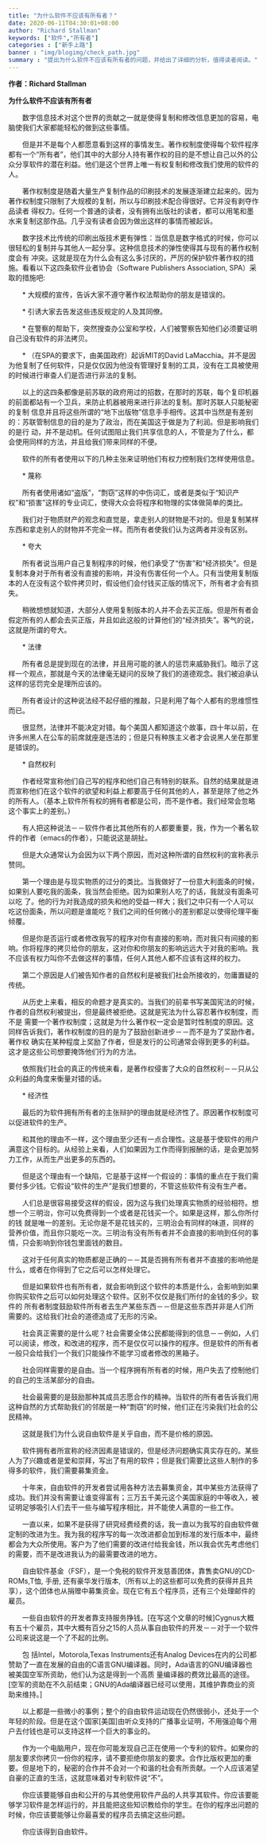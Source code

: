 ```yaml
---
title: "为什么软件不应该有所有者？"
date: 2020-06-11T04:30:01+08:00
author: "Richard Stallman"
keywords: ["软件","所有者"]
categories : ["新手上路"]
banner : "img/blogimg/check_path.jpg"
summary : "提出为什么软件不应该有所有者的问题，并给出了详细的分析，值得读者阅读。"
---
```


**作者：Richard Stallman**

**为什么软件不应该有所有者**

　　数字信息技术对这个世界的贡献之一就是使得复制和修改信息更加的容易，电脑使我们大家都能轻松的做到这些事情。

　　但是并不是每个人都愿意看到这样的事情发生。著作权制度使得每个软件程序都有一个“所有者”，他们其中的大部分人持有著作权的目的是不想让自己以外的公众分享软件的潜在利益。他们是这个世界上唯一有权复制和修改我们使用的软件的人。

　　著作权制度是随着大量生产复制作品的印刷技术的发展逐渐建立起来的。因为著作权制度只限制了大规模的复制，所以与印刷技术配合得很好。它并没有剥夺作品读者 得权力。任何一个普通的读者，没有拥有出版社的读者，都可以用笔和墨水来复制这部作品。几乎没有读者会因为做出这样的事情而被起诉。

　　数字技术比传统的印刷出版技术更有弹性：当信息是数字格式的时候，你可以很轻松的复制并与其他人一起分享。这种信息技术的弹性使得其与现有的著作权制度会有 冲突。这就是现在为什么会有这么多讨厌的，严厉的保护软件著作权的措施。看看以下这四条软件业者协会（Software Publishers Association, SPA）采取的措施吧:

　　* 大规模的宣传，告诉大家不遵守著作权法帮助你的朋友是错误的。

　　* 引诱大家去告发这些违反规定的人及其同僚。

　　* 在警察的帮助下，突然搜查办公室和学校，人们被警察告知他们必须要证明自己没有软件的非法拷贝。

　　* （在SPA的要求下，由美国政府）起诉MIT的David LaMacchia。并不是因为他复制了任何软件，只是仅仅因为他没有管理好复制的工具，没有在工具被使用的时候进行审查人们是否进行非法的复制。

　　以上的这四条都像是前苏联的政府用过的招数，在那时的苏联，每个复印机器的前面都站有一个卫兵，来防止机器被用来进行非法的复制。那时苏联人只能秘密的复制 信息并且将这些所谓的“地下出版物”信息手手相传。这其中当然是有差别的：苏联管制信息的目的是为了政治，而在美国这于做是为了利润。但是影响我们的是行 动，并不是动机。任何试图阻止我们共享信息的人，不管是为了什么，都会使用同样的方法，并且给我们带来同样的不便。

　　软件的所有者使用以下的几种主张来证明他们有权力控制我们怎样使用信息。

　　* 蔑称

　　所有者使用诸如“盗版”，“剽窃”这样的中伤词汇，或者是类似于“知识产权”和“损害”这样的专业词汇，使得大众会将程序和物理的实体做简单的类比。

　　我们对于物质财产的观念和直觉是，拿走别人的财物是不对的。但是复制某样东西和拿走别人的财物并不完全一样。而所有者使我们认为这两者并没有区别。

　　* 夸大

　　所有者说当用户自己复制程序的时候，他们承受了“伤害”和“经济损失”。但是复制本身对于所有者没有直接的影响，并没有伤害任何一个人。只有当使用复制版本的人在没有这个软件拷贝时，假设他们会付钱买正版的情况下，所有者才会有损失。

　　稍微想想就知道，大部分人使用复制版本的人并不会去买正版。但是所有者会假定所有的人都会去买正版，并且如此这般的计算他们的“经济损失”。客气的说，这就是所谓的夸大。

　　* 法律

　　所有者总是提到现在的法律，并且用可能的骇人的惩罚来威胁我们。暗示了这样一个观点，那就是今天的法律毫无疑问的反映了我们的道德观念。我们被迫承认这样的惩罚完全是理所应该的。

　　所有者设计的这种说法经不起仔细的推敲，只是利用了每个人都有的思维惯性而已。

　　很显然，法律并不能决定对错。每个美国人都知道这个故事，四十年以前，在许多州黑人在公车的前席就座是违法的；但是只有种族主义者才会说黑人坐在那里是错误的。

　　* 自然权利

　　作者经常宣称他们自己写的程序和他们自己有特别的联系。自然的结果就是进而宣称他们在这个软件的欲望和利益上都要高于任何其他的人，甚至是除了他之外的所有人。（基本上软件所有权的拥有者都是公司，而不是作者。我们经常会忽略这个事实上的差别。）

　　有人把这种说法－－软件作者比其他所有的人都要重要，我，作为一个著名软件的作者（emacs的作者），只能说这是胡扯。

　　但是大众通常认为会因为以下两个原因，而对这种所谓的自然权利的宣称表示赞同。

　　第一个理由是与现实物质的过分的类比。当我做好了一份意大利面条的时候，如果别人要吃我的面条，我当然会拒绝。因为如果别人吃了的话，我就没有面条可以吃 了。他的行为对我造成的损失和他的受益一样大；我们之中只有一个人可以吃这份面条，所以问题是谁能吃？我们之间的任何微小的差别都足以使得伦理平衡倾覆。

　　但是你是否运行或者修改我写的程序对你有直接的影响，而对我只有间接的影响。你将程序的拷贝给你的朋友，这对你和你朋友的影响远远大于对我的影响。我不应该有权力叫你不去做这样的事情，任何人其他人都不应该有这样的权力。

　　第二个原因是人们被告知作者的自然权利是被我们社会所接收的，勿庸置疑的传统。

　　从历史上来看，相反的命题才是真实的。当我们的前辈书写美国宪法的时候，作者的自然权利被提出，但是最终被拒绝。这就是宪法为什么容忍著作权制度，而不是 需要一个著作权制度；这就是为什么著作权一定会是暂时性制度的原因。这同样告诉我们，著作权制度的目的是为了鼓励创新进步－－而不是为了奖励作者。著作权 确实在某种程度上奖励了作者，但是发行的公司通常会得到更多的利益。这才是这些公司想要掩饰他们行为的方法。

　　依照我们社会的真正的传统来看，是著作权侵害了大众的自然权利－－只从公众利益的角度来衡量对错的话。

　　* 经济性

　　最后的为软件拥有所有者的主张辩护的理由就是经济性了。原因著作权制度可以促进软件的生产。

　　和其他的理由不一样，这个理由至少还有一点合理性。这是基于使软件的用户满意这个目标的。从经验上来看，人们如果因为工作而得到报酬的话，是会更加努力工作，从而生产出更多的东西的。

　　但是这个理由有一个缺陷，它是基于这样一个假设的：事情的重点在于我们需要付多少钱。它假设“软件的生产”是我们想要的，不管这些软件有没有生产者。

　　人们总是很容易接受这样的假设，因为这与我们处理真实物质的经验相符。想想一个三明治，你可以免费得到一个或者是花钱买一个。如果是这样，那么你所付的钱 就是唯一的差别。无论你是不是花钱买的，三明治会有同样的味道，同样的营养价值，而且你只能吃一次。三明治有没有所有者并不会直接的影响到任何的事情，只会影响到你钱包里面钱的数目。

　　这对于任何真实的物质都是正确的－－其是否拥有所有者并不直接的影响他是什么，或者在你得到了它之后可以怎样处理它。

　　但是如果软件也有所有者，就会影响到这个软件的本质是什么，会影响到如果你购买软件之后可以如何处理这个软件。区别不仅仅是我们所付的金钱的多少。软件的 所有者制度鼓励软件所有者去生产某些东西－－但是这些东西并非是人们所需要的。这给我们社会的道德造成了无形的污染。

　　社会真正需要的是什么呢？社会需要全体公民都能得到的信息－－例如，人们可以阅读，修改，和改进的程序，而不是仅仅可以操作的程序。但是软件的所有者一般只会给我们一个我们只能操作不能学习或者修改的黑箱子。

　　社会同样需要的是自由。当一个程序拥有所有者的时候，用户失去了控制他们的自己的生活某部分的自由。

　　社会最需要的是鼓励那种其成员志愿合作的精神。当软件的所有者告诉我们用这种自然的方式帮助我们的邻居是一种“剽窃”的时候，他们正在污染我们社会的公民精神。

　　这就是我们为什么说自由软件是关乎自由，而不是价格的原因。

　　软件拥有者所宣称的经济因素是错误的，但是经济问题确实真实存在的。某些人为了兴趣或者是爱和崇拜，写出了有用的软件；但是我们需要比这些人制作的多得多的软件，我们需要募集资金。

　　十年来，自由软件的开发者尝试用各种方法去募集资金，其中某些方法获得了成功。我们并没有需要让谁变得富有；三万五千美元这个美国家庭的中等收入，被证明足够吸引人们去干一些与编写程序相比，并不能使人满意的一些工作。

　　一直以来，如果不是获得了研究经费经费的话，我一直以为我写的自由软件做定制的改进为生。我为我的程序写的每一次改进都会加到标准的发行版本中，最终都会为大众所使用。客户为了他们需要的改进付给我金钱，所以我会优先考虑他们的需要，而不是改进我认为的最需要改进的地方。

　　自由软件基金（FSF），是一个免税的软件开发慈善团体，靠售卖GNU的CD-ROMs,T恤, 手册, 还有豪华发行版本,（所有以上的这些都可以免费的获得并且共享），这个团体也从捐赠中募集资金。现在它有五个程序员，还有三个处理邮件的雇员。

　　一些自由软件的开发者靠支持服务挣钱。[在写这个文章的时候]Cygnus大概有五十个雇员，其中大概有百分之15的人员从事自由软件的开发－－对于一个软件公司来说这是一个了不起的比例。

　　包 括Intel，Motorola,Texas Instruments还有Analog Devices在内的公司都赞助了一直在发展的自由的C语言GNU编译器。同时，Ada语言的GNU编译器也被美国空军所资助，他们认为这是得到一个高质 量编译器的费效比最高的途径。[空军的资助在不久前结束；GNU的Ada编译器已经可以使用，其维护靠商业的资助来维持。]

　　以上都是一些微小的事例；整个的自由软件运动现在仍然很弱小，还处于一个年轻的阶段。但是在这个国家[美国]由听众支持的广播事业证明，不用强迫每个用户去付钱也是可以支持这样一个巨大的事业的。

　　作为一个电脑用户，现在你可能发现自己正在使用一个专利的软件。如果你的朋友要求你拷贝一份你的程序，请不要拒绝你朋友的要求。合作比版权更加的重要。但是地下的，秘密的合作并不会对一个和谐的社会有所贡献。一个人应该渴望自豪的正直的生活，这就意味着对专利软件说“不”。

　　你应该要能够自由和公开的与其他使用软件产品的人共享其软件。你应该要能够学习软件是怎样运行的，并且能把这些知识教给你的学生。在你的程序出问题的时候，你应该要能够让你最喜爱的程序员去搞定这些问题。

　　你应该得到自由软件。